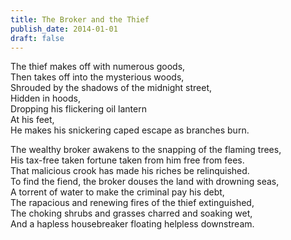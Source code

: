 ```yaml
---
title: The Broker and the Thief
publish_date: 2014-01-01
draft: false
---
```


The thief makes off with numerous goods,  
Then takes off into the mysterious woods,  
Shrouded by the shadows of the midnight street,  
Hidden in hoods,  
Dropping his flickering oil lantern  
At his feet,  
He makes his snickering caped escape as branches burn.  

The wealthy broker awakens to the snapping of the flaming trees,  
His tax-free taken fortune taken from him free from fees.  
That malicious crook has made his riches be relinquished.  
To find the fiend, the broker douses the land with drowning seas,  
A torrent of water to make the criminal pay his debt,  
The rapacious and renewing fires of the thief extinguished,  
The choking shrubs and grasses charred and soaking wet,  
And a hapless housebreaker floating helpless downstream.  

